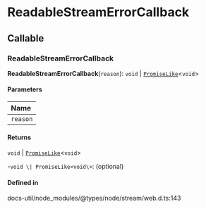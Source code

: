 # ReadableStreamErrorCallback

## Callable

### ReadableStreamErrorCallback

**ReadableStreamErrorCallback**(`reason`): `void` \| [`PromiseLike`](PromiseLike.md)<`void`\>

#### Parameters

| Name |
| :------ |
| `reason` | `any` |

#### Returns

`void` \| [`PromiseLike`](PromiseLike.md)<`void`\>

-`void \| PromiseLike<void\>`: (optional) 

#### Defined in

docs-util/node_modules/@types/node/stream/web.d.ts:143
